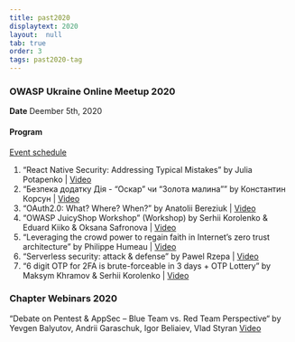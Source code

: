 ```yaml
---
title: past2020
displaytext: 2020
layout:  null
tab: true
order: 3
tags: past2020-tag
---
```


### OWASP Ukraine Online Meetup 2020

**Date** Deember 5th, 2020 


#### Program

[Event
schedule](https://cfp.owaspukraine.org/owaspukraine2020/schedule/)

1.  “React Native Security: Addressing Typical Mistakes” by Julia Potapenko |
    [Video](https://www.youtube.com/watch?v=SdnSHb2zFW0&list=PLBvwykOxvhNa3J67VHtmJsxT_c2LPyUNz&index=1)
2.  “Безпека додатку Дія - “Оскар” чи “Золота малина”” by Константин Корсун |
    [Video](https://www.youtube.com/watch?v=_Gn3zFPpuV8&list=PLBvwykOxvhNa3J67VHtmJsxT_c2LPyUNz&index=2)
3.  “OAuth2.0: What? Where? When?” by Anatolii Bereziuk |
    [Video](https://www.youtube.com/watch?v=kuBx8u-lAkk&list=PLBvwykOxvhNa3J67VHtmJsxT_c2LPyUNz&index=3)
4.  “OWASP JuicyShop Workshop” (Workshop) by Serhii Korolenko & Eduard Kiiko & Oksana Safronova |
    [Video](https://www.youtube.com/watch?v=fJDgXOLpmnw&list=PLBvwykOxvhNa3J67VHtmJsxT_c2LPyUNz&index=4)
5.  “Leveraging the crowd power to regain faith in Internet’s zero trust architecture” by Philippe Humeau |
    [Video](https://www.youtube.com/watch?v=R6uwwzWZJMk&list=PLBvwykOxvhNa3J67VHtmJsxT_c2LPyUNz&index=5)
6.  “Serverless security: attack & defense” by Pawel Rzepa |
    [Video](https://www.youtube.com/watch?v=iy4iw8VgyHM&list=PLBvwykOxvhNa3J67VHtmJsxT_c2LPyUNz&index=6)
7.  “6 digit OTP for 2FA is brute-forceable in 3 days + OTP Lottery” by Maksym Khramov & Serhii Korolenko |
    [Video](https://www.youtube.com/watch?v=7YlqYWEweqk&list=PLBvwykOxvhNa3J67VHtmJsxT_c2LPyUNz&index=7)

### Chapter Webinars 2020

“Debate on Pentest & AppSec – Blue Team vs. Red Team Perspective“ by Yevgen Balyutov, Andrii Garaschuk, Igor Beliaiev, Vlad Styran [Video](https://www.youtube.com/watch?v=_AI2fd6C9j4&list=PLDLqQj8RuUFujgQA6WpkYMc_oDstMhsZZ&index=8&t=0s)
